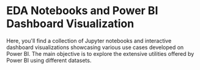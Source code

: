 # EDA Notebooks and Power BI Dashboard Visualization
Here, you'll find a collection of Jupyter notebooks and interactive dashboard visualizations showcasing various use cases developed on Power BI. The main objective is to explore the extensive utilities offered by Power BI using different datasets.

